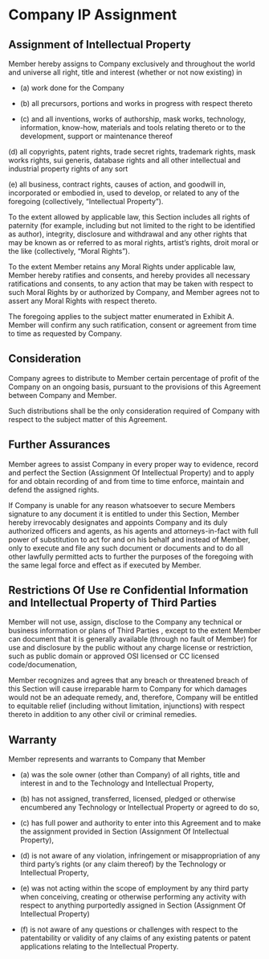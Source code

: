# Company IP Assignment

## Assignment of Intellectual Property

Member hereby assigns to Company exclusively and throughout the world and universe all right, 
title and interest (whether or not now existing) in 

* (a) work done for the Company 

* (b) all precursors, portions and works in progress with respect thereto 

* (c) and all inventions, works of authorship, mask works, technology, information, 
know-how, materials and tools relating thereto or to the development, 
support or maintenance thereof 

(d) all copyrights, patent rights, trade secret rights, trademark rights, 
mask works rights, sui generis, database rights and all other intellectual and 
industrial property rights of any sort 

(e) all business, contract rights, causes of action, and goodwill in, 
incorporated or embodied in, used to develop, or related to any of the 
foregoing (collectively, “Intellectual Property”). 

To the extent allowed by applicable law, this Section includes all 
rights of paternity (for example, including but not limited to the right 
to be identified as author), integrity, disclosure and withdrawal and 
any other rights that may be known as or referred to as moral rights, 
artist’s rights, droit moral or the like (collectively, “Moral Rights”). 

To the extent Member retains any Moral Rights under applicable law, 
Member hereby ratifies and consents, and hereby provides all necessary 
ratifications and consents, to any action that may be taken with respect 
to such Moral Rights by or authorized by Company, 
and Member agrees not to assert any Moral Rights with respect thereto. 

The foregoing applies to the subject matter enumerated in Exhibit A. 
Member will confirm any such ratification, consent or agreement from 
time to time as requested by Company.

## Consideration

Company agrees to distribute to Member certain percentage of profit of the Company
on an ongoing basis, pursuant to the provisions of this Agreement between Company 
and Member. 

Such distributions shall be the only consideration required of Company 
with respect to the subject matter of this Agreement.


## Further Assurances

Member agrees to assist Company in every proper way to evidence, record 
and perfect the Section (Assignment Of Intellectual Property) 
and to apply for and obtain recording of 
and from time to time enforce, maintain and defend the assigned rights. 

If Company is unable for any reason whatsoever to secure Members 
signature to any document it is entitled to under this Section, 
Member hereby irrevocably designates and appoints Company and 
its duly authorized officers and agents, as his agents and 
attorneys-in-fact with full power of substitution to act for 
and on his behalf and instead of Member, only to execute and 
file any such document or documents and to do all other lawfully 
permitted acts to further the purposes of the foregoing with the 
same legal force and effect as if executed by Member.



## Restrictions Of Use re Confidential Information and Intellectual Property of Third Parties

Member will not use, assign, disclose to the Company any technical or business information 
or plans of Third Parties , except to the extent Member 
can document that it is generally available (through no fault of Member) 
for use and disclosure by the public without any charge license or restriction, 
such as public domain or approved OSI licensed or CC licensed code/documenation, 

Member recognizes and agrees that any breach or threatened breach of this 
Section will cause irreparable harm to Company for which damages would 
not be an adequate remedy, and, therefore, Company will be entitled to equitable relief 
(including without limitation, injunctions) with respect thereto in addition to any 
other civil or criminal remedies.

## Warranty

Member represents and warrants to Company that Member 

* (a) was the sole owner (other than Company) of all rights, title and interest 
in and to the Technology and Intellectual Property, 

* (b) has not assigned, transferred, licensed, pledged or otherwise encumbered any 
Technology or Intellectual Property or agreed to do so,

* (c) has full power and authority to enter into this Agreement and to make the 
assignment provided in Section (Assignment Of Intellectual Property), 

* (d) is not aware of any violation, infringement or misappropriation of any 
third party’s rights (or any claim thereof) by the Technology or Intellectual Property, 

* (e) was not acting within the scope of employment by any third party when conceiving, 
creating or otherwise performing any activity with respect to anything 
purportedly assigned in Section (Assignment Of Intellectual Property) 

* (f) is not aware of any questions or challenges with respect to the patentability 
or validity of any claims of any existing patents or patent applications 
relating to the Intellectual Property.

